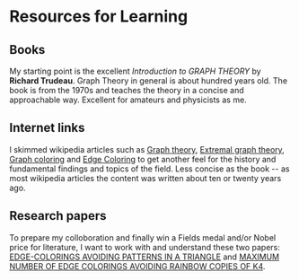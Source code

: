 # Resources for Learning

## Books

My starting point is the excellent *Introduction to GRAPH THEORY* by **Richard Trudeau**. 
Graph Theory in general is about hundred years old. The book is from the 1970s and teaches the theory in a concise and approachable way.
Excellent for amateurs and physicists as me.

## Internet links

I skimmed wikipedia articles such as [Graph theory](https://en.wikipedia.org/wiki/Graph_theory), 
[Extremal graph theory](https://en.wikipedia.org/wiki/Extremal_graph_theory), 
[Graph coloring](https://en.wikipedia.org/wiki/Graph_coloring) and 
[Edge Coloring](https://en.wikipedia.org/wiki/Edge_coloring) to get another 
feel for the history and fundamental findings and topics of the field. 
Less concise as the book -- as most wikipedia articles the content was written about ten or twenty years ago.

## Research papers
To prepare my colloboration and finally win a Fields medal and/or Nobel price for literature, I want to work with and understand these two papers:
[EDGE-COLORINGS AVOIDING PATTERNS IN A TRIANGLE](https://arxiv.org/pdf/2209.06991) and [MAXIMUM NUMBER OF EDGE COLORINGS AVOIDING RAINBOW
COPIES OF K4](https://arxiv.org/pdf/2503.19244). 
